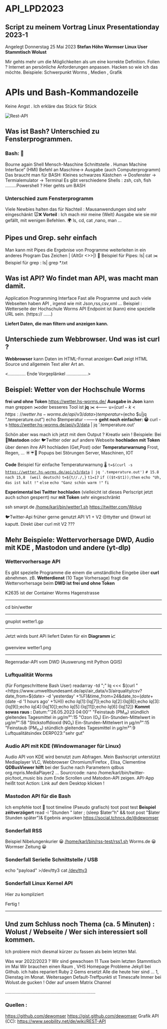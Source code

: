 # API_LPD2023
## Script zu meinem Vortrag Linux Presentationday 2023-1
Angelegt Donnerstag 25 Mai 2023
**Stefan Höhn   Wormser Linux User Stammtisch  Wolust**




Mir gehts mehr um die Möglichkeiten als um eine korrekte Definition.
Folien ? Internet an persönliche Anforderungen anpassen. Hacken so wie ich das möchte.
Beispiele:  Schwerpunkt Worms , Medien , Grafik

APIs und Bash-Kommandozeile
===========================
Keine Angst . Ich erkläre das Stück für Stück

![Rest-API](.images/450px-Rest-API.png)


Was ist Bash? Unterschied zu Fensterprogrammen.
-----------------------------------------------
### Bash: 🤗️
Bourne again Shell
Mensch-Maschine Schnittstelle . Human Machine Interface“ (HMI)
Befehl an Maschine-> Ausgabe  (auch Computerprogramm)
Das braucht  man  für BASH:
Kleines schwarzes Kästchen -> Dosfenster -> Termialemulator -> Terminal
Es gibt verschiedene Shells : zsh, csh, fish ………Powershell ?
Hier  gehts um BASH

### Unterschied zum Fensterprogramm
Viele Newbies halten das für Nachteil :
Mausanwendungen sind sehr eingeschänkt 🐭️❌️
**Vorteil** : Ich mach mir meine (Welt) Ausgabe  wie sie mir gefällt, mit wenigen Befehlen. 🌍️
ls, cd, cat ,nano, man …


Pipes und Grep. sehr einfach
----------------------------

Man kann mit Pipes die Ergebnise von Programme weiterleiten in ein anderes Program   Das Zeichen | (AltGr <>>|)
🔗️ Beispiel  für Pipes:  ls| cat
✂️ Beispiel für grep : ls| grep  *.txt

Was ist API?  Wo findet man API, was macht man damit.
-----------------------------------------------------
Application Programming Interface
Fast alle Programme und auch  viele Webseiten haben API , irgend wie mit  Json,rss,csv,xml …
Beispiel : Wetterseite der Hochschule Worms
API Endpoint ist (kann) eine spezielle URL sein. (https:// ……) 

**Liefert Daten, die man filtern und anzeigen kann.**

Unterschiede zum Webbrowser. Und was ist curl ?
-----------------------------------------------
**Webbrowser** kann Daten im HTML-Format anzeigen
**Curl** zeigt HTML Source und allgemein Text aller Art an.

<.............. Ende Vorgeplänkel .................>

Beispiel: Wetter von der Hochschule Worms
-----------------------------------------
**frei und ohne Token**
<https://wetter.hs-worms.de/>
**Ausgabe in Json**  kann man greppen ✂️oder besseres Tool ist **jq**  ✂️
<---
u=$(curl -k <https://wetter.hs-worms.de/api/v3/data>)
temperatur=$(echo $u|jq ".temperature.out")
echo $temperatur
---->
**geht noch einfacher: 😀️**
curl -s <https://wetter.hs-worms.de/api/v3/data> | jq '.temperature.out'
  
Schön aber was mach ich jetzt mit dem  Output ?
Kreativ sein !
Beispiele:
Bei 🐘️**Mastodon** oder 🐦️Twitter oder auf andere Webseite **hochladen mit Token** über denen ihre  API  hochladen  (Get,Post) 
oder **Temperaturwarnung**  Frost, Regen, … ☀️☔️🥶️
Popups bei Störungen  Server, Maschinen, IOT

**Code** Beispiel für einfache Temperaturwarnung 🌡️
``t=$(curl -s`` [``https://wetter.hs-worms.de/api/v3/data``](https://wetter.hs-worms.de/api/v3/data) ``| jq '.temperature.out')``
``# 15.8  nach 15,8  (weil deutsch)`` 
``t=${t//./,}``
``t1=17``
``if (($t<$t1));then``
   ``echo "Uh, das ist kalt !"``
``else``
  ``echo "Ganz schön warm !"``
``fi``

**Experimental  bei Twitter hochladen**  (vielleicht ist dieses Perlscript jetzt auch schon gesperrt)
nur **mit Token** sehr eingeschränkt


ssh smarpt.de [/home/karl/bin/wetter1.sh](file:///home/karl/bin/wetter1.sh)
<https://twitter.com/Wolug>

🐦️Twitter-Api früher gerne genutzt API V1 + V2
😒️ttytter und 😒️twurl ist kaputt.  Direkt über curl mit V2 ???

Mehr Beispiele: Wettervorhersage DWD, Audio mit KDE , Mastodon und andere (yt-dlp)
----------------------------------------------------------------------------------

### Wettervorhersage API
Es gibt spezielle Programme die einem die umständliche Eingebe über **curl** abnehmen.
zB. **Wetterdienst**  (10 Tage Vorhersage) fragt die Wettervorhersage beim **DWD ist frei und ohne Token**

K2635 ist der Container  Worms Hagenstrasse

*****
cd bin/wetter


*****
gnuplot wetter1.gp

*****
Jetzt wirds bunt  APi liefert Daten für ein **Diagramm  📈️**

gwenview wetter1.png


*****

Regenradar-API  vom DWD (Auswerung mit Python QGIS)

### Luftqualität Worms
(für Fortgeschrittene Bash User)
readarray -td ";" lq <<< $(curl "<https://www.umweltbundesamt.de/api/air_data/v3/airquality/csv?date_from=$(date> -d 'yesterday' +%F)&time_from=24&date_to=$(date +%F)&time_to=24&station=1460&lang=de" |grep -E x\|$(date -d '1 hours ago' +%H))
echo ${lq[1]}:${lq[7]};echo ${lq[2]}:${lq[8]};echo ${lq[3]}:${lq[9]};echo ${lq[4]}:${lq[10]};echo ${lq[5]}:${lq[11]};echo ${lq[6]}:${lq[12]}
**Kommt sowas raus :**
Datum:"'26.05.2023 04:00'"
"Feinstaub (PM₁₀) stündlich gleitendes Tagesmittel in µg/m³":15
"Ozon (O₃) Ein-Stunden-Mittelwert in µg/m³":58
"Stickstoffdioxid (NO₂) Ein-Stunden-Mittelwert in µg/m³":15
"Feinstaub (PM₂,₅) stündlich gleitendes Tagesmittel in µg/m³":9
Luftqualitätsindex DERP023:"sehr gut"


### Audio API mit KDE  (Windowmanager für Linux)
Audio API von KDE  wird benutzt zum Abfragen.
Mein Bashscript unterstützt Mediaplayer VLC, Webbrowser Chromium/Firefox , Elisa, Clementine
**QDBusViewer hilft** bei der Suche nach Parametern 
qdbus org.mpris.MediaPlayer2 …
Sourcrcode:
nano /home/karl/bin/twitter-pic/toot_music 
bis zum Ende Scrollen und  Matodon-API zeigen.   API-App heißt toot
Action:
Link auf dem Desktop klicken !

### Mastodon  API  für die Bash

Ich empfehle toot 🐘️
toot timeline (Pseudo grafisch)
toot  post  test
**Beispiel zéitverzögert**
read -i "Stunden " later ; (sleep $later"h"  && toot post "$later Stunden später")&
Egebnis angucken
<https://social.tchncs.de/@dewomser>

### Sonderfall RSS
Beispiel Nibelungenkurier 😀️
[/home/karl/bin/rss-test/rss1.sh](file:///home/karl/bin/rss-test/rss1.sh)
Worms.de 😀️
Wormser Zeitung 😀️

### Sonderfall Serielle Schnittstelle / USB
echo "payload" >/dev/tty3
cat [/dev/tty3](file:///dev/tty3)

### Sonderfall Linux Kernel API
Hier zu kompliziert

Fertig !

*****

Und  zum Schluss noch Thema (ca. 5 Minuten) : Wolust / Webseite / Wer sich interessiert soll kommen.
----------------------------------------------------------------------------------------------------

Ich probiere mich diesmal kürzer zu fassen als beim letzten Mal.

Was war  2022/2023 ?
Wir sind gewachsen 11 Tuxe beim letzten Stammtisch im Mai
Wir brauchen einen Raum , VHS 
Homepage Probleme  Jekyll bei Github.  ich habs repariert  Ruby 2 Gems  ersetzt
Alle die heute hier sind  … 1, Dienstag im Monat. Weitersagen
Default-Treffpunkti st Timescafe
Immer bei Wolust.de gucken !
Oder auf unsem Matrix Channel

………………………………………………………………

### Quellen :
<https://github.com/dewomser>
<https://gist.github.com/dewomser>
Grafik API (CC): <https://www.seobility.net/de/wiki/REST-API>


